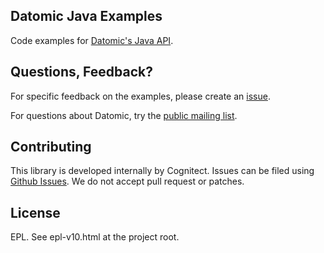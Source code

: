 ## Datomic Java Examples

Code examples for [Datomic's Java API](https://docs.datomic.com/on-prem/javadoc/index.html).

## Questions, Feedback?

For specific feedback on the examples, please create an
[issue](https://github.com/Datomic/datomic-java-examples/issues). 

For questions about Datomic, try the [public mailing
list](http://groups.google.com/group/datomic).

## Contributing

This library is developed internally by Cognitect. Issues can be filed using
[Github Issues](https://github.com/Datomic/datomic-java-examples/issues). We do
not accept pull request or patches.

## License

EPL. See epl-v10.html at the project root.
